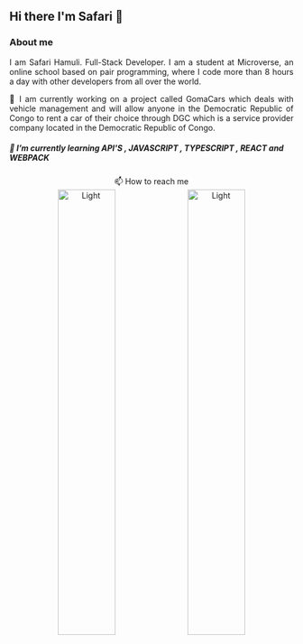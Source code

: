## Hi there I'm Safari 👋

 ### About me <br />
<p align="justify">
  I am Safari Hamuli. Full-Stack Developer. I am a student at Microverse, an online school based on pair programming, where I code more than 8 hours a day with other developers from all over the world.
</p>
<p align="justify">
  🔭 I am currently working on a project called GomaCars which deals with vehicle management and will allow anyone in the Democratic Republic of Congo to rent a car of their choice through DGC which is a service provider company located in the Democratic Republic of Congo.

##### 🌱 I’m currently learning  API'S , JAVASCRIPT , TYPESCRIPT , REACT and WEBPACK
 
<p align="center">
  📫 How to reach me<br/>
  <a href = "https://twitter.com/DanielSafari143"><img alt="Light" src="Twitter]https://icons8.com/icon/13963/twitter" width="45%"></a>
 <a href = "https://twitter.com/DanielSafari143"><img alt="Light" src="Twitter]https://icons8.com/icon/13963/twitter" width="45%"></a>
</p>
 
<!--
**danielsafari143/danielsafari143** is a ✨ _special_ ✨ repository because its `README.md` (this file) appears on your GitHub profile.



- 👯 I’m looking to collaborate on ...
- 🤔 I’m looking for help with ...
- 💬 Ask me about ...
- 😄 Pronouns: ...
- ⚡ Fun fact: ...
-->
